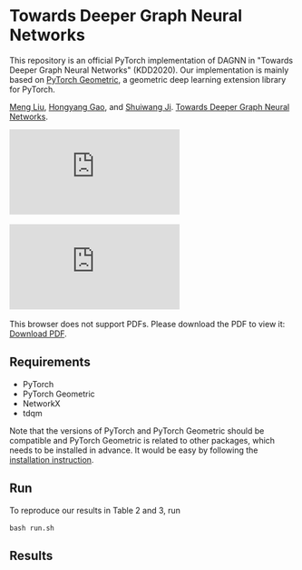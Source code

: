 # Towards Deeper Graph Neural Networks
This repository is an official PyTorch implementation of DAGNN in "Towards Deeper Graph Neural Networks" (KDD2020). Our implementation is mainly based on [PyTorch Geometric](https://pytorch-geometric.readthedocs.io/en/latest/), a geometric deep learning extension library for PyTorch.  
  
  
[Meng Liu](https://mengliu1998.github.io), [Hongyang Gao](http://people.tamu.edu/~hongyang.gao/), and [Shuiwang Ji](http://people.tamu.edu/~sji/). [Towards Deeper Graph Neural Networks]().  

![](https://github.com/mengliu1998/Contents/raw/master/DeeperGNN/DTGCN.pdf)

<object data="https://github.com/mengliu1998/Contents/raw/master/DeeperGNN/DTGCN.pdf" type="application/pdf" width="700px" height="700px">
    <embed src="https://github.com/mengliu1998/Contents/raw/master/DeeperGNN/DTGCN.pdf">
  <p>This browser does not support PDFs. Please download the PDF to view it: <a href="https://github.com/mengliu1998/Contents/raw/master/DeeperGNN/DTGCN.pdf">Download PDF</a>.</p>
    </embed>
</object>


## Requirements
* PyTorch
* PyTorch Geometric
* NetworkX
* tdqm  

Note that the versions of PyTorch and PyTorch Geometric should be compatible and PyTorch Geometric is related to other packages, which needs to be installed in advance. It would be easy by following the [installation instruction](https://pytorch-geometric.readthedocs.io/en/latest/notes/installation.html#).

## Run
To reproduce our results in Table 2 and 3, run  
```linux
bash run.sh
```

## Results
